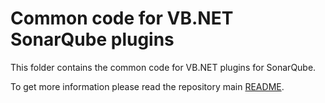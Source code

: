 # Common code for VB.NET SonarQube plugins

This folder contains the common code for VB.NET plugins for SonarQube.

To get more information please read the repository main [README](../README.md).
